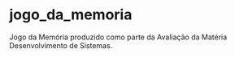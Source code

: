 # jogo_da_memoria
Jogo da Memória produzido como parte da Avaliação da Matéria Desenvolvimento de Sistemas. 
